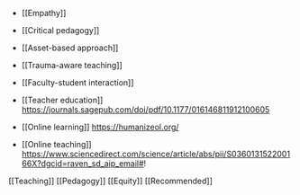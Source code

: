 - [[Empathy]]
- [[Critical pedagogy]]
- [[Asset-based approach]]
- [[Trauma-aware teaching]]
- [[Faculty-student interaction]]

- [[Teacher education]] https://journals.sagepub.com/doi/pdf/10.1177/016146811912100605
- [[Online learning]] https://humanizeol.org/

- [[Online teaching]] https://www.sciencedirect.com/science/article/abs/pii/S036013152200166X?dgcid=raven_sd_aip_email#!

[[Teaching]] [[Pedagogy]] [[Equity]] [[Recommended]]
